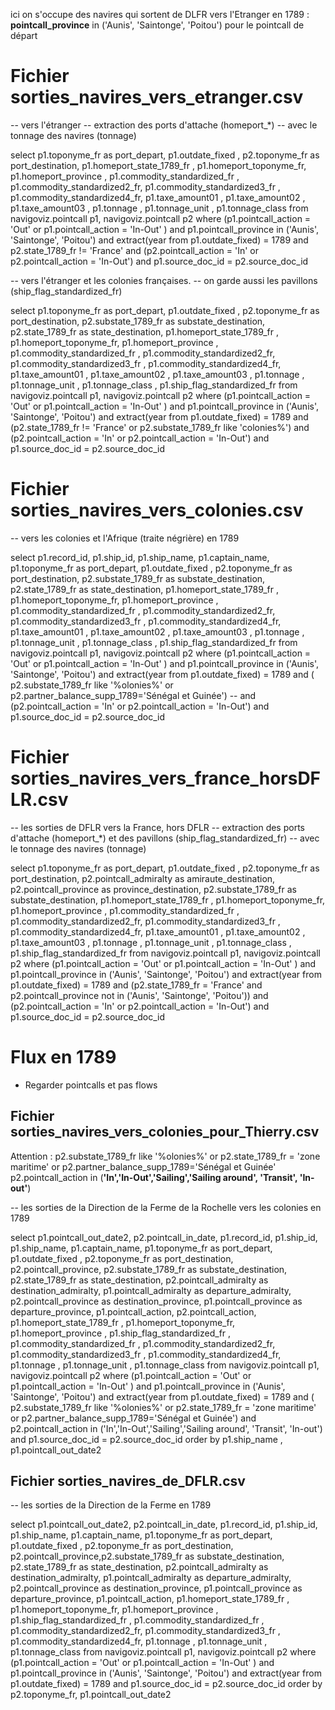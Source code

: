 ici on s'occupe des navires qui sortent de DLFR vers l'Etranger en 1789 : 
**pointcall_province** in ('Aunis', 'Saintonge', 'Poitou') pour le pointcall de départ

# Fichier sorties_navires_vers_etranger.csv

-- vers l'étranger
-- extraction des ports d'attache (homeport_*) 
-- avec le tonnage des navires (tonnage)

select p1.toponyme_fr as port_depart, p1.outdate_fixed , p2.toponyme_fr as port_destination, 
p1.homeport_state_1789_fr , p1.homeport_toponyme_fr, p1.homeport_province ,
p1.commodity_standardized_fr , p1.commodity_standardized2_fr, p1.commodity_standardized3_fr , p1.commodity_standardized4_fr,
p1.taxe_amount01 , p1.taxe_amount02 , p1.taxe_amount03 , 
p1.tonnage , p1.tonnage_unit , p1.tonnage_class 
from 
navigoviz.pointcall p1, navigoviz.pointcall p2 where
(p1.pointcall_action = 'Out' or p1.pointcall_action = 'In-Out' )
and p1.pointcall_province in ('Aunis', 'Saintonge', 'Poitou')
and extract(year from p1.outdate_fixed) = 1789
and p2.state_1789_fr != 'France' and (p2.pointcall_action = 'In' or p2.pointcall_action = 'In-Out') 
and p1.source_doc_id  = p2.source_doc_id


-- vers l'étranger et les colonies françaises.
-- on garde aussi les pavillons (ship_flag_standardized_fr)

select p1.toponyme_fr as port_depart, p1.outdate_fixed , 
p2.toponyme_fr as port_destination, p2.substate_1789_fr as substate_destination, p2.state_1789_fr as state_destination,
p1.homeport_state_1789_fr , p1.homeport_toponyme_fr, p1.homeport_province ,
p1.commodity_standardized_fr , p1.commodity_standardized2_fr, p1.commodity_standardized3_fr , p1.commodity_standardized4_fr,
p1.taxe_amount01 , p1.taxe_amount02 , p1.taxe_amount03 , 
p1.tonnage , p1.tonnage_unit , p1.tonnage_class , p1.ship_flag_standardized_fr 
from 
navigoviz.pointcall p1, navigoviz.pointcall p2 where
(p1.pointcall_action = 'Out' or p1.pointcall_action = 'In-Out' )
and p1.pointcall_province in ('Aunis', 'Saintonge', 'Poitou')
and extract(year from p1.outdate_fixed) = 1789
and (p2.state_1789_fr != 'France' or p2.substate_1789_fr like 'colonies%') 
and (p2.pointcall_action = 'In' or p2.pointcall_action = 'In-Out') 
and p1.source_doc_id  = p2.source_doc_id 

# Fichier sorties_navires_vers_colonies.csv

-- vers les colonies et l'Afrique (traite négrière) en 1789

select p1.record_id, p1.ship_id, p1.ship_name, p1.captain_name, p1.toponyme_fr as port_depart, p1.outdate_fixed , 
p2.toponyme_fr as port_destination, p2.substate_1789_fr as substate_destination, p2.state_1789_fr as state_destination,
p1.homeport_state_1789_fr , p1.homeport_toponyme_fr, p1.homeport_province ,
p1.commodity_standardized_fr , p1.commodity_standardized2_fr, p1.commodity_standardized3_fr , p1.commodity_standardized4_fr,
p1.taxe_amount01 , p1.taxe_amount02 , p1.taxe_amount03 , 
p1.tonnage , p1.tonnage_unit , p1.tonnage_class , p1.ship_flag_standardized_fr 
from 
navigoviz.pointcall p1, navigoviz.pointcall p2 
where
(p1.pointcall_action = 'Out' or p1.pointcall_action = 'In-Out' )
and p1.pointcall_province in ('Aunis', 'Saintonge', 'Poitou')
and extract(year from p1.outdate_fixed) = 1789
and ( p2.substate_1789_fr like '%olonies%' 
	or p2.partner_balance_supp_1789='Sénégal et Guinée') 
-- and (p2.pointcall_action = 'In' or p2.pointcall_action = 'In-Out') 
and p1.source_doc_id  = p2.source_doc_id 

# Fichier sorties_navires_vers_france_horsDFLR.csv


-- les sorties de DFLR vers la France, hors DFLR
-- extraction des ports d'attache (homeport_*) et des pavillons (ship_flag_standardized_fr)
-- avec le tonnage des navires (tonnage)

select p1.toponyme_fr as port_depart, p1.outdate_fixed , 
p2.toponyme_fr as port_destination, p2.pointcall_admiralty as amiraute_destination, p2.pointcall_province as province_destination, p2.substate_1789_fr as substate_destination,
p1.homeport_state_1789_fr , p1.homeport_toponyme_fr, p1.homeport_province ,
p1.commodity_standardized_fr , p1.commodity_standardized2_fr, p1.commodity_standardized3_fr , p1.commodity_standardized4_fr,
p1.taxe_amount01 , p1.taxe_amount02 , p1.taxe_amount03 , 
p1.tonnage , p1.tonnage_unit , p1.tonnage_class , p1.ship_flag_standardized_fr 
from 
navigoviz.pointcall p1, navigoviz.pointcall p2 where
(p1.pointcall_action = 'Out' or p1.pointcall_action = 'In-Out' )
and p1.pointcall_province in ('Aunis', 'Saintonge', 'Poitou')
and extract(year from p1.outdate_fixed) = 1789
and (p2.state_1789_fr = 'France' and p2.pointcall_province not in ('Aunis', 'Saintonge', 'Poitou')) 
and (p2.pointcall_action = 'In' or p2.pointcall_action = 'In-Out') 
and p1.source_doc_id  = p2.source_doc_id 


 
# Flux en 1789

- Regarder pointcalls et pas flows

## Fichier sorties_navires_vers_colonies_pour_Thierry.csv

Attention : 
p2.substate_1789_fr like '%olonies%'  or p2.state_1789_fr = 'zone maritime' 	or p2.partner_balance_supp_1789='Sénégal et Guinée'
p2.pointcall_action in (**'In','In-Out','Sailing','Sailing around', 'Transit', 'In-out'**)  
  
-- les sorties de la Direction de la Ferme de la Rochelle vers les colonies en 1789

select p1.pointcall_out_date2, p2.pointcall_in_date, p1.record_id, 
p1.ship_id, p1.ship_name, p1.captain_name, p1.toponyme_fr as port_depart, p1.outdate_fixed , 
p2.toponyme_fr as port_destination, p2.pointcall_province, 
p2.substate_1789_fr as substate_destination, p2.state_1789_fr as state_destination,
p2.pointcall_admiralty as destination_admiralty,
p1.pointcall_admiralty as departure_admiralty,
p2.pointcall_province as destination_province,
p1.pointcall_province as departure_province,
p1.pointcall_action, p2.pointcall_action,
p1.homeport_state_1789_fr , p1.homeport_toponyme_fr, p1.homeport_province , p1.ship_flag_standardized_fr ,
p1.commodity_standardized_fr , p1.commodity_standardized2_fr, p1.commodity_standardized3_fr , p1.commodity_standardized4_fr,
p1.tonnage , p1.tonnage_unit , p1.tonnage_class 
from 
navigoviz.pointcall p1, navigoviz.pointcall p2 
where
(p1.pointcall_action = 'Out' or p1.pointcall_action = 'In-Out' )
and p1.pointcall_province in ('Aunis', 'Saintonge', 'Poitou')
and extract(year from p1.outdate_fixed) = 1789
and ( p2.substate_1789_fr like '%olonies%'  or p2.state_1789_fr = 'zone maritime'
	or p2.partner_balance_supp_1789='Sénégal et Guinée')
and p2.pointcall_action in ('In','In-Out','Sailing','Sailing around', 'Transit', 'In-out')  
and p1.source_doc_id  = p2.source_doc_id 
 order by p1.ship_name , p1.pointcall_out_date2 

## Fichier sorties_navires_de_DFLR.csv

-- les sorties de la Direction de la Ferme en 1789

select p1.pointcall_out_date2, p2.pointcall_in_date, p1.record_id, 
p1.ship_id, p1.ship_name, p1.captain_name, p1.toponyme_fr as port_depart, p1.outdate_fixed , 
p2.toponyme_fr as port_destination, p2.pointcall_province,p2.substate_1789_fr as substate_destination, p2.state_1789_fr as state_destination,
p2.pointcall_admiralty as destination_admiralty,
p1.pointcall_admiralty as departure_admiralty,
p2.pointcall_province as destination_province,
p1.pointcall_province as departure_province,
p1.pointcall_action,
p1.homeport_state_1789_fr , p1.homeport_toponyme_fr, p1.homeport_province , p1.ship_flag_standardized_fr ,
p1.commodity_standardized_fr , p1.commodity_standardized2_fr, p1.commodity_standardized3_fr , p1.commodity_standardized4_fr,
p1.tonnage , p1.tonnage_unit , p1.tonnage_class 
from 
navigoviz.pointcall p1, navigoviz.pointcall p2 
where
(p1.pointcall_action = 'Out' or p1.pointcall_action = 'In-Out' )
and p1.pointcall_province in ('Aunis', 'Saintonge', 'Poitou')
and extract(year from p1.outdate_fixed) = 1789 
and p1.source_doc_id  = p2.source_doc_id 
order by p2.toponyme_fr, p1.pointcall_out_date2 

